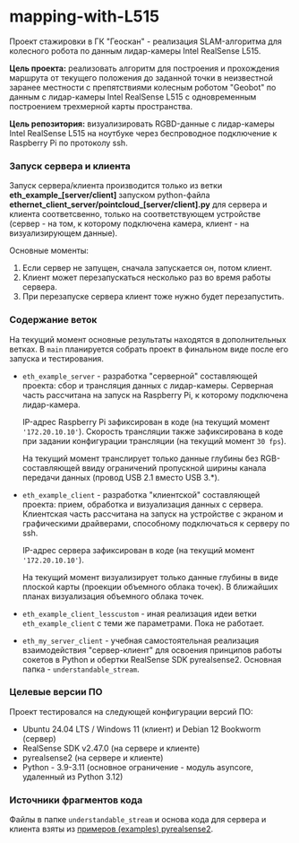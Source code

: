 # mapping-with-L515
Проект стажировки в ГК "Геоскан" - реализация SLAM-алгоритма для колесного робота по данным лидар-камеры Intel RealSense L515. 

**Цель проекта:** реализовать алгоритм для построения и прохождения маршрута от текущего положения до заданной точки в неизвестной заранее местности с препятствиями колесным роботом "Geobot" по данным с лидар-камеры Intel RealSense L515 с одновременным построением трехмерной карты пространства.

**Цель репозитория:** визуализировать RGBD-данные с лидар-камеры Intel RealSense L515 на ноутбуке через беспроводное подключение к Raspberry Pi по протоколу ssh.


### Запуск сервера и клиента
Запуск сервера/клиента производится только из ветки **eth_example_[server/client]** запуском python-файла **ethernet_client_server/pointcloud_[server/client].py** для сервера и клиента соответсвенно, только на соответствующем устройстве (сервер - на том, к которому подключена камера, клиент - на визуализирующем данные). 

Основные моменты:
1. Если сервер не запущен, сначала запускается он, потом клиент.
2. Клиент может перезапускаться несколько раз во время работы сервера.
3. При перезапуске сервера клиент тоже нужно будет перезапустить.


### Содержание веток
На текущий момент основные результаты находятся в дополнительных ветках. В `main` планируется собрать проект в финальном виде после его запуска и тестирования.

- `eth_example_server` - разработка "серверной" составляющей проекта: сбор и трансляция данных с лидар-камеры. Серверная часть рассчитана на запуск на Raspberry Pi, к которому подключена лидар-камера.

  IP-адрес Raspberry Pi зафиксирован в коде (на текущий момент `'172.20.10.10'`). Скорость трансляции также зафиксирована в коде при задании конфигурации трансляции (на текущий момент `30 fps`).

  На текущий момент транслирует только данные глубины без RGB-составляющей ввиду ограничений пропускной ширины канала передачи данных (провод USB 2.1 вместо USB 3.*).
  
- `eth_example_client` - разработка "клиентской" составляющей проекта: прием, обработка и визуализация данных с сервера. Клиентская часть рассчитана на запуск на устройстве с экраном и графическими драйверами, способному подключаться к серверу по ssh.
  
  IP-адрес сервера зафиксирован в коде (на текущий момент `'172.20.10.10'`).

  На текущий момент визуализирует только данные глубины в виде плоской карты (проекции объемного облака точек). В ближайших планах визуализация объемного облака точек.
  
- `eth_example_client_lesscustom` - иная реализация идеи ветки `eth_example_client` с теми же параметрами. Пока не работает.
  
- `eth_my_server_client` - учебная самостоятельная реализация взаимодействия "сервер-клиент" для освоения принципов работы сокетов в Python и обертки RealSense SDK pyrealsense2. Основная папка - `understandable_stream`.


### Целевые версии ПО
Проект тестировался на следующей конфигурации версий ПО:
- Ubuntu 24.04 LTS / Windows 11 (клиент) и Debian 12 Bookworm (сервер)
- RealSense SDK v2.47.0 (на сервере и клиенте)
- pyrealsense2 (на сервере и клиенте)
- Python - 3.9-3.11 (основное ограничение - модуль asyncore, удаленный из Python 3.12)


### Источники фрагментов кода
Файлы в папке `understandable_stream` и основа кода для сервера и клиента взяты из [примеров (examples) pyrealsense2](https://github.com/IntelRealSense/librealsense/tree/master/wrappers/python/examples/).
